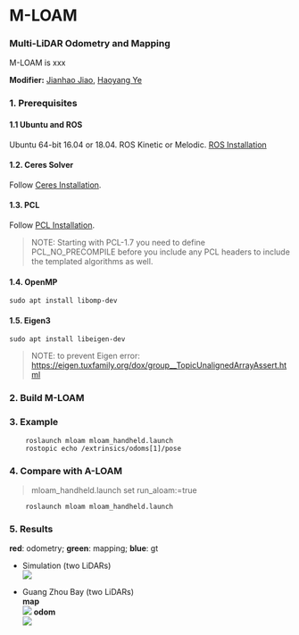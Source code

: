# M-LOAM
### Multi-LiDAR Odometry and Mapping

M-LOAM is xxx

<!-- A-LOAM is an Advanced implementation of LOAM (J. Zhang and S. Singh. LOAM: Lidar Odometry and Mapping in Real-time), which uses Eigen and Ceres Solver to simplify code structure. This code is modified from LOAM and [LOAM_NOTED](https://github.com/cuitaixiang/LOAM_NOTED). This code is clean and simple without complicated mathematical derivation and redundant operations. It is a good learning material for SLAM beginners. -->

<!-- <img src="https://github.com/HKUST-Aerial-Robotics/A-LOAM/blob/devel/picture/kitti.png" width = 55% height = 55%/> -->

**Modifier:** [Jianhao Jiao](http://gogojjh.github.io), [Haoyang Ye](https://github.com/xxx)


### 1. Prerequisites
#### 1.1 **Ubuntu** and **ROS**
Ubuntu 64-bit 16.04 or 18.04.
ROS Kinetic or Melodic. [ROS Installation](http://wiki.ros.org/ROS/Installation)

#### 1.2. **Ceres Solver**
Follow [Ceres Installation](http://ceres-solver.org/installation.html).

#### 1.3. **PCL**
Follow [PCL Installation](http://www.pointclouds.org/downloads/linux.html).
> NOTE: Starting with PCL-1.7 you need to define PCL_NO_PRECOMPILE before you include any PCL headers to include the templated algorithms as well.

#### 1.4. **OpenMP**
```sudo apt install libomp-dev```

#### 1.5. **Eigen3**
```sudo apt install libeigen-dev```
> NOTE: to prevent Eigen error: https://eigen.tuxfamily.org/dox/group__TopicUnalignedArrayAssert.html

### 2. Build M-LOAM


### 3. Example
```
    roslaunch mloam mloam_handheld.launch
    rostopic echo /extrinsics/odoms[1]/pose
```

### 4. Compare with A-LOAM
> mloam_handheld.launch set run_aloam:=true
```
    roslaunch mloam mloam_handheld.launch
```

### 5. Results
**red**: odometry; **green**: mapping; **blue**: gt

* Simulation (two LiDARs) <br>
![](picture/simu_jakle_20191230/top.png)

* Guang Zhou Bay (two LiDARs) <br>
**map**<br>
![](picture/gz_bay_20191231/gz_bay_map_new.png)
**odom**<br>
![](picture/gz_bay_20191231/pcd_side_view.png)

<!-- *********************************************** -->
<!--
---
### 2. Build A-LOAM
Clone the repository and catkin_make:

```
    cd ~/catkin_ws/src
    git clone https://github.com/HKUST-Aerial-Robotics/A-LOAM.git
    cd ../
    catkin_make
    source ~/catkin_ws/devel/setup.bash
```

### 3. Velodyne VLP-16 Example
Download [NSH indoor outdoor](https://drive.google.com/file/d/1s05tBQOLNEDDurlg48KiUWxCp-YqYyGH/view) to YOUR_DATASET_FOLDER.

```
    roslaunch aloam_velodyne aloam_velodyne_VLP_16.launch
    rosbag play YOUR_DATASET_FOLDER/nsh_indoor_outdoor.bag
```


### 4. KITTI Example (Velodyne HDL-64)
Download [KITTI Odometry dataset](http://www.cvlibs.net/datasets/kitti/eval_odometry.php) to YOUR_DATASET_FOLDER and set the `dataset_folder` and `sequence_number` parameters in `kitti_helper.launch` file. Note you also convert KITTI dataset to bag file for easy use by setting proper parameters in `kitti_helper.launch`.

```
    roslaunch aloam_velodyne aloam_velodyne_HDL_64.launch
    roslaunch aloam_velodyne kitti_helper.launch
```
<img src="https://github.com/HKUST-Aerial-Robotics/A-LOAM/blob/devel/picture/kitti_gif.gif" width = 720 height = 351 />

### 5. Docker Support
To further facilitate the building process, we add docker in our code. Docker environment is like a sandbox, thus makes our code environment-independent. To run with docker, first make sure [ros](http://wiki.ros.org/ROS/Installation) and [docker](https://docs.docker.com/install/linux/docker-ce/ubuntu/) are installed on your machine. Then add your account to `docker` group by `sudo usermod -aG docker $YOUR_USER_NAME`. **Relaunch the terminal or logout and re-login if you get `Permission denied` error**, type:
```
cd ~/catkin_ws/src/A-LOAM/docker
make build
```
The build process may take a while depends on your machine. After that, run `./run.sh 16` or `./run.sh 64` to launch A-LOAM, then you should be able to see the result.


### 6.Acknowledgements
Thanks for LOAM (J. Zhang and S. Singh. LOAM: Lidar Odometry and Mapping in Real-time) and [LOAM_NOTED](https://github.com/cuitaixiang/LOAM_NOTED).

VINS

LIO-Mapping -->
